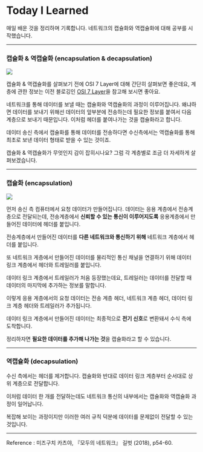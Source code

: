 # Today I Learned
매일 배운 것을 정리하며 기록합니다. 네트워크의 캡슐화와 역캡슐화에 대해 공부를 시작했습니다.

***

### 캡슐화 & 역캡슐화 (encapsulation & decapsulation)

![](https://images.velog.io/images/qmasem/post/95b1f952-96d9-4c2a-89b5-b9feefc02c65/image.png)

캡슐화 & 역캡슐화를 살펴보기 전에 OSI 7 Layer에 대해 간단히 살펴보면 좋은데요,
계층에 관한 정보는 이전 블로깅인 [OSI 7 Layer](https://velog.io/@qmasem/OSI-7-Layer)을 참고해 보시면 좋아요.

네트워크를 통해 데이터를 보낼 때는 캡슐화와 역캡슐화의 과정이 이루어집니다.
왜냐하면 데이터를 보내기 위해선 데이터의 앞부분에 전송하는데 필요한 정보를 붙여서 다음 계층으로 보내기 때문입니다.
이처럼 헤더를 붙여나가는 것을 캡슐화라고 합니다.

데이터 송신 측에서 캡슐화를 통해 데이터를 전송하다면 수신측에서는 역캡슐화를 통해 최초로 보낸 데이터 형태로 받을 수 있는 것이죠.

캡슐화 & 역캡슐화가 무엇인지 감이 잡히시나요?
그럼 각 계층별로 조금 더 자세하게 살펴보겠습니다.

***

### 캡슐화 (encapsulation)

![](https://images.velog.io/images/qmasem/post/fa686116-bcda-49f0-929c-d2553fc7deb8/image.png)

먼저 송신 측 컴퓨터에서 요청 데이터가 만들어집니다.
데이터는 응용 계층에서 전송계층으로 전달되는데, 전송계층에서 **신뢰할 수 있는 통신이 이루어지도록** 응용계층에서 만들어진 데이터에 헤더를 붙입니다.

전송계층에서 만들어진 데이터를 **다른 네트워크와 통신하기 위해** 네트워크 계층에서 헤더를 붙입니다.

또 네트워크 게층에서 만들어진 데이터를 물리적인 통신 채널을 연결하기 위해 데이터 링크 계층에서 헤더와 트레일러를 붙입니다.

데이터 링크 계층에서 트레일러가 처음 등장했는데요, 트레일러는 데이터를 전달할 때 데이터의 마지막에 추가하는 정보를 말합니다.

이렇게 응용 게층에서의 요청 데이터는 전송 계층 헤더, 네트워크 계층 헤더, 데이터 링크 계층 헤더와 트레일러가 추가됩니다.

데이터 링크 계층에서 만들어진 데이터는 최종적으로 **전기 신호**로 변환돼서 수식 측에 도착합니다.

정리하자면 **필요한 데이터를 추가해 나가는 것**을 캡슐화라고 할 수 있습니다.

***

### 역캡슐화 (decapsulation)

수신 측에서는 헤더를 제거합니다.
캡슐화와 반대로 데이터 링크 계층부터 순서대로 상위 계층으로 전달합니다.

이처럼 데이터 한 개를 전달하는데도 네트워크 통신의 내부에서는 캡슐화와 역캡슐화 과정이 일어납니다.

복잡해 보이는 과정이지만 이러한 여러 규칙 덕분에 데이터를 문제없이 전달할 수 있는 것입니다. 

***

Reference : 미즈구치 카츠야, 『모두의 네트워크』 길벗 (2018), p54-60.

